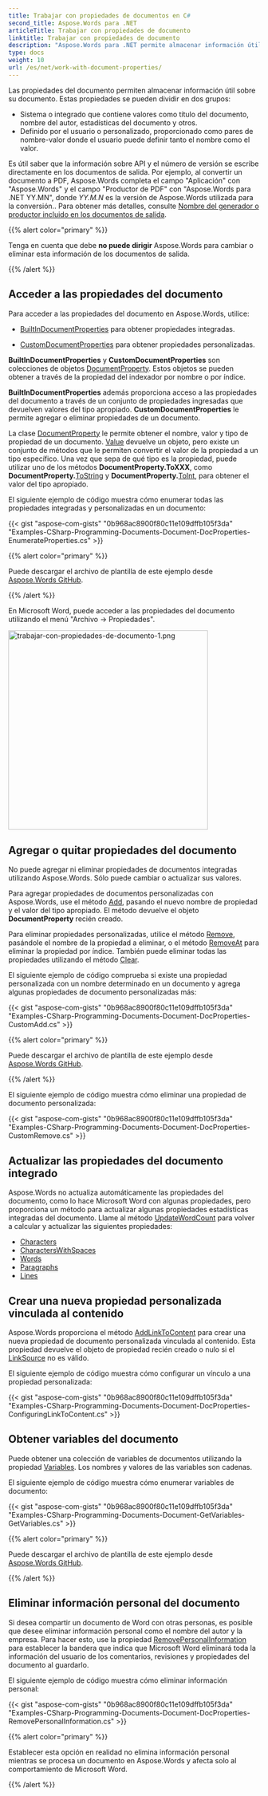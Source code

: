 ```yaml
---
title: Trabajar con propiedades de documentos en C#
second_title: Aspose.Words para .NET
articleTitle: Trabajar con propiedades de documento
linktitle: Trabajar con propiedades de documento
description: "Aspose.Words para .NET permite almacenar información útil sobre su documento, como API y número de versión o fecha autorizada, en propiedades de documento integradas o personalizadas utilizando C#."
type: docs
weight: 10
url: /es/net/work-with-document-properties/
---
```


Las propiedades del documento permiten almacenar información útil sobre su documento. Estas propiedades se pueden dividir en dos grupos:

* Sistema o integrado que contiene valores como título del documento, nombre del autor, estadísticas del documento y otros.
* Definido por el usuario o personalizado, proporcionado como pares de nombre-valor donde el usuario puede definir tanto el nombre como el valor.

Es útil saber que la información sobre API y el número de versión se escribe directamente en los documentos de salida. Por ejemplo, al convertir un documento a PDF, Aspose.Words completa el campo "Aplicación" con "Aspose.Words" y el campo "Productor de PDF" con "Aspose.Words para .NET YY.MN", donde *YY.M.N* es la versión de Aspose.Words utilizada para la conversión.. Para obtener más detalles, consulte [Nombre del generador o productor incluido en los documentos de salida](/words/es/net/generator-or-producer-name-included-in-output-documents/).

{{% alert color="primary" %}}

Tenga en cuenta que debe **no puede dirigir** Aspose.Words para cambiar o eliminar esta información de los documentos de salida.

{{% /alert %}}

## Acceder a las propiedades del documento

Para acceder a las propiedades del documento en Aspose.Words, utilice:

* [BuiltInDocumentProperties](https://reference.aspose.com/words/net/aspose.words/document/builtindocumentproperties/) para obtener propiedades integradas.

* [CustomDocumentProperties](https://reference.aspose.com/words/net/aspose.words/document/customdocumentproperties/) para obtener propiedades personalizadas.

**BuiltInDocumentProperties** y **CustomDocumentProperties** son colecciones de objetos [DocumentProperty](https://reference.aspose.com/words/net/aspose.words.properties/documentproperty/). Estos objetos se pueden obtener a través de la propiedad del indexador por nombre o por índice.

**BuiltInDocumentProperties** además proporciona acceso a las propiedades del documento a través de un conjunto de propiedades ingresadas que devuelven valores del tipo apropiado. **CustomDocumentProperties** le permite agregar o eliminar propiedades de un documento.

La clase [DocumentProperty](https://reference.aspose.com/words/net/aspose.words.properties/documentproperty/) le permite obtener el nombre, valor y tipo de propiedad de un documento. [Value](https://reference.aspose.com/words/net/aspose.words.properties/documentproperty/value/) devuelve un objeto, pero existe un conjunto de métodos que le permiten convertir el valor de la propiedad a un tipo específico. Una vez que sepa de qué tipo es la propiedad, puede utilizar uno de los métodos **DocumentProperty.ToXXX**, como **DocumentProperty.**[ToString](https://reference.aspose.com/words/net/aspose.words.properties/documentproperty/tostring/) y **DocumentProperty.**[ToInt](https://reference.aspose.com/words/net/aspose.words.properties/documentproperty/toint/), para obtener el valor del tipo apropiado.

El siguiente ejemplo de código muestra cómo enumerar todas las propiedades integradas y personalizadas en un documento:

{{< gist "aspose-com-gists" "0b968ac8900f80c11e109dffb105f3da" "Examples-CSharp-Programming-Documents-Document-DocProperties-EnumerateProperties.cs" >}}

{{% alert color="primary" %}}

Puede descargar el archivo de plantilla de este ejemplo desde [Aspose.Words GitHub](https://github.com/aspose-words/Aspose.Words-for-.NET/blob/master/Examples/Data/Properties.docx).

{{% /alert %}}

En Microsoft Word, puede acceder a las propiedades del documento utilizando el menú "Archivo → Propiedades".

<img src="/words/net/work-with-document-properties/work-with-document-properties-1.png" alt="trabajar-con-propiedades-de-documento-1.png" style="width:400px"/>

## Agregar o quitar propiedades del documento

No puede agregar ni eliminar propiedades de documentos integradas utilizando Aspose.Words. Sólo puede cambiar o actualizar sus valores.

Para agregar propiedades de documentos personalizadas con Aspose.Words, use el método [Add](https://reference.aspose.com/words/net/aspose.words.properties/customdocumentproperties/add/#add/), pasando el nuevo nombre de propiedad y el valor del tipo apropiado. El método devuelve el objeto **DocumentProperty** recién creado.

Para eliminar propiedades personalizadas, utilice el método [Remove](https://reference.aspose.com/words/net/aspose.words.properties/documentpropertycollection/remove/), pasándole el nombre de la propiedad a eliminar, o el método [RemoveAt](https://reference.aspose.com/words/net/aspose.words.properties/documentpropertycollection/remove/at) para eliminar la propiedad por índice. También puede eliminar todas las propiedades utilizando el método [Clear](https://reference.aspose.com/words/net/aspose.words.properties/documentpropertycollection/clear/).

El siguiente ejemplo de código comprueba si existe una propiedad personalizada con un nombre determinado en un documento y agrega algunas propiedades de documento personalizadas más:

{{< gist "aspose-com-gists" "0b968ac8900f80c11e109dffb105f3da" "Examples-CSharp-Programming-Documents-Document-DocProperties-CustomAdd.cs" >}}

{{% alert color="primary" %}}

Puede descargar el archivo de plantilla de este ejemplo desde [Aspose.Words GitHub](https://github.com/aspose-words/Aspose.Words-for-.NET/blob/master/Examples/Data/Properties.docx).

{{% /alert %}}

El siguiente ejemplo de código muestra cómo eliminar una propiedad de documento personalizada:

{{< gist "aspose-com-gists" "0b968ac8900f80c11e109dffb105f3da" "Examples-CSharp-Programming-Documents-Document-DocProperties-CustomRemove.cs" >}}

## Actualizar las propiedades del documento integrado

Aspose.Words no actualiza automáticamente las propiedades del documento, como lo hace Microsoft Word con algunas propiedades, pero proporciona un método para actualizar algunas propiedades estadísticas integradas del documento. Llame al método [UpdateWordCount](https://reference.aspose.com/words/net/aspose.words/document/updatewordcount/#updatewordcount/) para volver a calcular y actualizar las siguientes propiedades:

* [Characters](https://reference.aspose.com/words/net/aspose.words.properties/builtindocumentproperties/characters/)
* [CharactersWithSpaces](https://reference.aspose.com/words/net/aspose.words.properties/builtindocumentproperties/characterswithspaces/)
* [Words](https://reference.aspose.com/words/net/aspose.words.properties/builtindocumentproperties/words/)
* [Paragraphs](https://reference.aspose.com/words/net/aspose.words.properties/builtindocumentproperties/paragraphs/)
* [Lines](https://reference.aspose.com/words/net/aspose.words.properties/builtindocumentproperties/lines/)

## Crear una nueva propiedad personalizada vinculada al contenido

Aspose.Words proporciona el método [AddLinkToContent](https://reference.aspose.com/words/net/aspose.words.properties/customdocumentproperties/addlinktocontent/) para crear una nueva propiedad de documento personalizada vinculada al contenido. Esta propiedad devuelve el objeto de propiedad recién creado o nulo si el [LinkSource](https://reference.aspose.com/words/net/aspose.words.properties/documentproperty/linksource/) no es válido.

El siguiente ejemplo de código muestra cómo configurar un vínculo a una propiedad personalizada:

{{< gist "aspose-com-gists" "0b968ac8900f80c11e109dffb105f3da" "Examples-CSharp-Programming-Documents-Document-DocProperties-ConfiguringLinkToContent.cs" >}}

## Obtener variables del documento

Puede obtener una colección de variables de documentos utilizando la propiedad [Variables](https://reference.aspose.com/words/net/aspose.words/document/variables/). Los nombres y valores de las variables son cadenas.

El siguiente ejemplo de código muestra cómo enumerar variables de documento:

{{< gist "aspose-com-gists" "0b968ac8900f80c11e109dffb105f3da" "Examples-CSharp-Programming-Documents-Document-GetVariables-GetVariables.cs" >}}

{{% alert color="primary" %}}

Puede descargar el archivo de plantilla de este ejemplo desde [Aspose.Words GitHub](https://github.com/aspose-words/Aspose.Words-for-.NET/blob/master/Examples/Data/Properties.docx).

{{% /alert %}}

## Eliminar información personal del documento

Si desea compartir un documento de Word con otras personas, es posible que desee eliminar información personal como el nombre del autor y la empresa. Para hacer esto, use la propiedad [RemovePersonalInformation](https://reference.aspose.com/words/net/aspose.words/document/removepersonalinformation/) para establecer la bandera que indica que Microsoft Word eliminará toda la información del usuario de los comentarios, revisiones y propiedades del documento al guardarlo.

El siguiente ejemplo de código muestra cómo eliminar información personal:

{{< gist "aspose-com-gists" "0b968ac8900f80c11e109dffb105f3da" "Examples-CSharp-Programming-Documents-Document-DocProperties-RemovePersonalInformation.cs" >}}

{{% alert color="primary" %}}

Establecer esta opción en realidad no elimina información personal mientras se procesa un documento en Aspose.Words y afecta solo al comportamiento de Microsoft Word.

{{% /alert %}}
